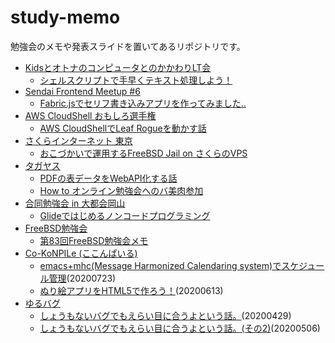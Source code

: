 # study-memo
勉強会のメモや発表スライドを置いてあるリポジトリです。

 * [KidsとオトナのコンピュータとのかかわりLT会](https://36tech.connpass.com/event/212874/)
   * [シェルスクリプトで手早くテキスト処理しよう！](https://furandon-pig.github.io/https://furandon-pig.github.io/study-memo/docs/36tech/20210619/20210619.html)
 * [Sendai Frontend Meetup #6](https://sfeug.connpass.com/event/212239/)
   * [Fabric.jsでセリフ書き込みアプリを作ってみました..](https://furandon-pig.github.io/study-memo/docs/sfeug/20210602/20210602.html)
 * [AWS CloudShell おもしろ選手権](https://connpass.com/event/199259/)
   * [AWS CloudShellでLeaf Rogueを動かす話](https://furandon-pig.github.io/study-memo/docs/omoshiro_cloudshell/20201229.html)
 * [さくらインターネット 東京](https://sakura-tokyo.connpass.com/)
   * [おこづかいで運用するFreeBSD Jail on さくらのVPS](https://furandon-pig.github.io/study-memo/docs/sakura-tokyo/20200806.html)
 * [タガヤス](https://tagayas.connpass.com/)
   * [PDFの表データをWebAPI化する話](https://furandon-pig.github.io/study-memo/docs/tagayas/20200924.html)
   * [How to オンライン勉強会へのバ美肉参加](https://furandon-pig.github.io/study-memo/docs/tagayas/20200728.html)
 * [合同勉強会 in 大都会岡山](https://gbdaitokai.connpass.com/)
   * [Glideではじめるノンコードプログラミング](https://furandon-pig.github.io/study-memo/docs/zadrvnlt/20200725.html)
 * [FreeBSD勉強会](https://freebsdstudy.connpass.com/)
   * [第83回FreeBSD勉強会メモ](docs/FreeBSDStudy/20200625.md)
 * [Co-KoNPILe (ここんぱいる)](https://cokonpile.connpass.com/)
   * [emacs+mhc(Message Harmonized Calendaring system)でスケジュール管理](docs/cokonpile/20200723.html)(20200723)
   * [ぬり絵アプリをHTML5で作ろう！](docs/cokonpile/20200613.html)(20200613)
 * [ゆるバグ](https://yurubug.connpass.com/)
   * [しょうもないバグでもえらい目に合うよという話。](docs/yurubug/20200429.html)(20200429)
   * [しょうもないバグでもえらい目に合うよという話。(その2)](docs/yurubug/20200506.html)(20200506)
